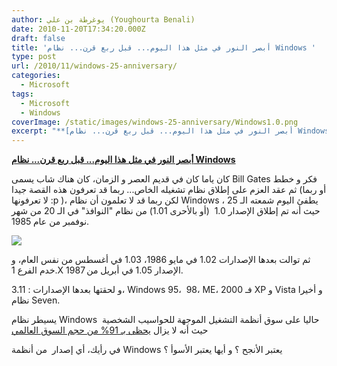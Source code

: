 ```yaml
---
author: يوغرطة بن علي (Youghourta Benali)
date: 2010-11-20T17:34:20.000Z
draft: false
title: 'أبصر النور في مثل هذا اليوم... قبل ربع قرن... نظام Windows '
type: post
url: /2010/11/windows-25-anniversary/
categories:
  - Microsoft
tags:
  - Microsoft
  - Windows
coverImage: /static/images/windows-25-anniversary/Windows1.0.png
excerpt: "**[أبصر النور في مثل هذا اليوم... قبل ربع قرن... نظام Windows](https://www.it-scoop.com/2010/11/windows-25-anniversary/)**\n\nكان ياما كان في قديم العصر و الزمان، كان هناك شاب يسمى Bill Gates فكر\_و خطط ثم عقد العزم على إطلاق نظام تشغيله الخاص... ربما قد\_تعرفون\_هذه\_القصة\_جيدا\_(أو\_ربما لا تعرفونها :p )،"
---
```

**[أبصر النور في مثل هذا اليوم... قبل ربع قرن... نظام Windows](https://www.it-scoop.com/2010/11/windows-25-anniversary/)**

كان ياما كان في قديم العصر و الزمان، كان هناك شاب يسمى Bill Gates فكر و خطط ثم عقد العزم على إطلاق نظام تشغيله الخاص... ربما قد تعرفون هذه القصة جيدا (أو ربما لا تعرفونها :p )، لكن ربما قد لا تعلمون أن نظام Windows يطفئ اليوم شمعته الـ 25 ، حيث أنه تم إطلاق الإصدار 1.0  (أو بالأحرى 1.01) من نظام "النوافذ" في الـ 20 من شهر نوفمبر من عام 1985.

![](/static/images/windows-25-anniversary/Windows1.0.png)

ثم توالت بعدها الإصدارات 1.02 في مايو 1986، 1.03 في أغسطس من نفس العام، و خدم الفرع 1.X الإصدار 1.05 في أبريل من 1987.

و لحقتها بعدها الإصدارات : 3.11، Windows 95،  98، ME، 2000 فـ XP و Vista و أخيرا نظام Seven.

يسيطر نظام Windows  حاليا على سوق أنظمة التشغيل الموجهة للحواسيب الشخصية حيث أنه لا يزال [يحظى بـ 91% من حجم السوق العالمي](https://www.it-scoop.com/2010/09/net-applications-ios-passes-linux/)

في رأيك، أي إصدار  من أنظمة Windows يعتبر الأنجح ؟ و أيها يعتبر الأسوأ ؟

